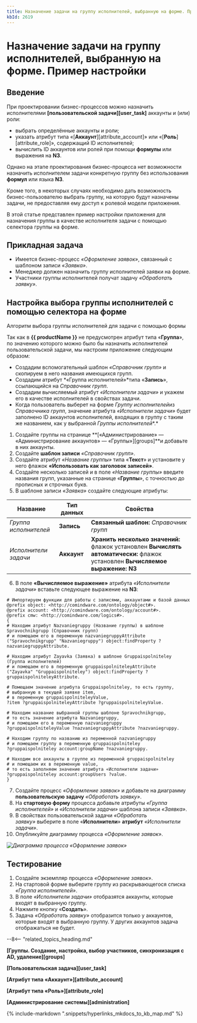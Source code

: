 ```yaml
---
title: Назначение задачи на группу исполнителей, выбранную на форме. Пример настройки
kbId: 2619
---
```


# Назначение задачи на группу исполнителей, выбранную на форме. Пример настройки

## Введение

При проектировании бизнес-процессов можно назначить исполнителями **[пользовательской задачи][user_task]** аккаунты и (или) роли:

- выбрать определённые аккаунты и роли;
- указать атрибут типа «[**Аккаунт**][attribute_account]» или «[**Роль**][attribute_role]», содержащий ID исполнителей;
- вычислить ID аккаунтов или ролей при помощи **формулы** или выражения на **N3**.

Однако на этапе проектирования бизнес-процесса нет возможности назначить исполнителем задачи конкретную группу без использования **формул** или языка **N3**.

Кроме того, в некоторых случаях необходимо дать возможность бизнес-пользователю выбрать группу, на которую будут назначены задачи, не предоставляя ему доступ к ролевой модели приложения.

В этой статье представлен пример настройки приложения для назначения группы в качестве исполнителя задачи с помощью селектора группы на форме.

## Прикладная задача

- Имеется бизнес-процесс *«Оформление заявок»*, связанный с шаблоном записи *«Заявка»*.
- Менеджер должен назначить группу исполнителей заявки на форме.
- Участники группы исполнителей получат задачу *«Обработать заявку»*.

## Настройка выбора группы исполнителей с помощью селектора на форме

Алгоритм выбора группы исполнителей для задачи с помощью формы

Так как в **{{ productName }}** не предусмотрен атрибут типа «**Группа**», по значению которого можно было бы назначить исполнителей пользовательской задачи, мы настроим приложение следующим образом:

- Создадим вспомогательный шаблон *«Справочник групп»* и скопируем в него названия имеющихся групп.
- Создадим атрибут *«Группа исполнителей»*типа «**Запись**», ссылающийся на *Справочник групп*.
- Создадим вычисляемый атрибут *«Исполнители задачи»* и укажем его в качестве исполнителей в свойствах задачи.
- Когда пользователь выберет на форме *Группу исполнителей*из *Справочника групп*, значение атрибута *«Исполнители задачи»* будет заполнено ID аккаунтов исполнителей, входящих в группу с таким же названием, как у выбранной *Группы исполнителей**.*

1. Создайте группы на странице **[«Администрирование» — «Администрирование аккаунтов» — «Группы»][groups]**и добавьте в них аккаунты.
2. Создайте **шаблон записи** *«Справочник групп»*.
3. Создайте атрибут *«Название группы»* типа «**Текст**» и установите у него флажок **«Использовать как заголовок записей»**.
4. Создайте несколько записей и в поле *«Название группы»* введите названия групп, указанные на странице «**Группы**», с точностью до прописных и строчных букв.
5. В шаблоне записи *«Заявка»* создайте следующие атрибуты:

| Название | Тип данных | Свойства |
| --- | --- | --- |
| *Группа исполнителей* | **Запись** | **Связанный шаблон:** *Справочник групп* |
| *Исполнители задачи* | **Аккаунт** | **Хранить несколько значений:** флажок установлен **Вычислять автоматически:** флажок установлен **Вычисляемое выражение: N3** |
6. В поле **«Вычисляемое выражение»** атрибута *«Исполнители задачи»* вставьте следующее выражение на **N3**:

```
# Импортируем функции для работы с записями, аккаунтами и базой данных  
@prefix object: <http://comindware.com/ontology/object#>.  
@prefix account: <http://comindware.com/ontology/account#>.  
@prefix cmw: <http://comindware.com/logics#>.  
{  
# Находим атрибут Nazvaniegruppy (Название группы) в шаблоне Spravochnikgrupp (Справочник групп)  
# и помещаем его в переменную nazvaniegruppyAttribute  
("Spravochnikgrupp" "Nazvaniegruppy") object:findProperty ?nazvaniegruppyAttribute.  
  
# Находим атрибут Zayavka (Заявка) в шаблоне Gruppaispolniteley (Группа исполнителей)  
# и помещаем его в переменную gruppaispolniteleyAttribute  
("Zayavka" "Gruppaispolniteley") object:findProperty ?gruppaispolniteleyAttribute.     
  
# Помещаем значение атрибута Gruppaispolniteley, то есть группу,  
# выбранную в текущей заявке item,   
# в переменную gruppaispolniteleyValue,  
?item ?gruppaispolniteleyAttribute ?gruppaispolniteleyValue.  
  
# Находим название выбранной группы шаблоне Spravochnikgrupp,  
# то есть значение атрибута Nazvaniegruppy,  
# и помещаем его в переменную nazvaniegruppy   
?gruppaispolniteleyValue ?nazvaniegruppyAttribute ?nazvaniegruppy.  
  
# Находим группу по названию из переменной nazvaniegruppy   
# и помещаем группу в переменную gruppaispolniteley  
?gruppaispolniteley account:groupName ?nazvaniegruppy.  
  
# Находим все аккаунты в группе из переменной gruppaispolniteley  
# и помещаем их в переменную value,  
# то есть заполняем значение атрибута «Исполнители задачи»  
?gruppaispolniteley account:groupUsers ?value.  
}
```
7. Создайте процесс *«Оформление заявок»* и добавьте на диаграмму **пользовательскую задачу** *«Обработать заявку»*.
8. На **стартовую форму** процесса добавьте атрибуты *«Группа исполнителей»* и *«Исполнители задачи»* шаблона записи *«Заявка»*.
9. В свойствах пользовательской задачи *«Обработать заявку»* выберите в поле «**Исполнители**» **атрибут** *«Исполнители задачи»*.
10. Опубликуйте диаграмму процесса *«Оформление заявок»*.

_![Диаграмма процесса «Оформление заявок»](https://kb.comindware.ru/assets/img_66867a9324c0c.png)_

## Тестирование

1. Создайте экземпляр процесса *«Оформление заявок»*.
2. На стартовой форме выберите группу из раскрывающегося списка  *«Группа исполнителей»*.
3. В поле *«Исполнители задачи»* отобразятся аккаунты, которые входят в выбранную группу.
4. Нажмите кнопку «**Создать**».
5. Задача *«Обработать заявку»* отобразится только у аккаунтов, которые входят в выбранную группу. У других аккаунтов задача отображаться не будет.

--8<-- "related_topics_heading.md"

**[Группы. Создание, настройка, выбор участников, синхронизация с AD, удаление][groups]**

**[Пользовательская задача][user_task]**

**[Атрибут типа «Аккаунт»][attribute_account]**

**[Атрибут типа «Роль»][attribute_role]**

**[Администрирование системы][administration]**

{% include-markdown ".snippets/hyperlinks_mkdocs_to_kb_map.md" %}
